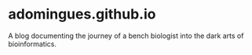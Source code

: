 # adomingues.github.io
A blog documenting the journey of a bench biologist into the dark arts of bioinformatics.
